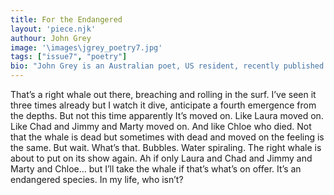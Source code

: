 ```yaml
---
title: For the Endangered
layout: 'piece.njk'
authour: John Grey
image: '\images\jgrey_poetry7.jpg'
tags: ["issue7", "poetry"]
bio: "John Grey is an Australian poet, US resident, recently published in Sheepshead Review, Stand, Poetry Salzburg Review and Hollins Critic. Latest books, “Leaves On Pages” “Memory Outside The Head” and “Guest Of Myself” are available through Amazon. Work upcoming in Ellipsis, Blueline and International Poetry Review."
---
```


That’s a right whale out there,
breaching and rolling in the surf.
I’ve seen it three times already
but I watch it dive,
anticipate a fourth emergence
from the depths.
But not this time apparently
It’s moved on.
Like Laura moved on.
Like Chad and Jimmy and Marty moved on.
And like Chloe who died.
Not that the whale is dead
but sometimes with dead and moved on
the feeling is the same.
But wait.
What’s that.
Bubbles.
Water spiraling.
The right whale is about to put
on its show again.
Ah if only Laura and Chad and Jimmy
and Marty and Chloe…
but I’ll take the whale
if that’s what’s on offer.
It’s an endangered species.
In my life,
who isn’t?